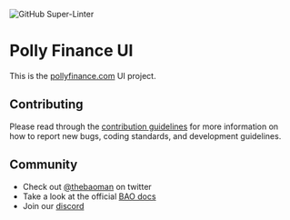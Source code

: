 ![GitHub Super-Linter](https://github.com/baofinance/ui/workflows/Lint%20Code%20Base/badge.svg)

# Polly Finance UI
This is the [pollyfinance.com](https://pollyfinance.com) UI project.

## Contributing
Please read through the [contribution guidelines](./CONTRIBUTING.md) for more information on 
how to report new bugs, coding standards, and development guidelines.

## Community
- Check out [@thebaoman](https://twitter.com/thebaoman) on twitter
- Take a look at the official [BAO docs](https://docs.bao.finance/)
- Join our [discord](https://discord.gg/BW3P62vJXT)
